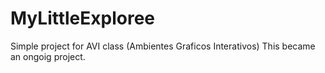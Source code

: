 # MyLittleExploree
Simple project for AVI class (Ambientes Graficos Interativos)
This became an ongoig project.
